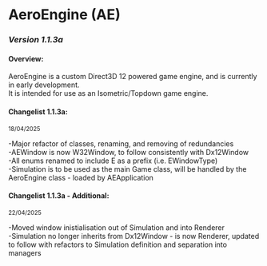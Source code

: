 <head> 
    <h1>AeroEngine (AE)</h1> 
    <h3><i>Version 1.1.3a</i></h3>
</head>

<body>
    <h4>Overview:</h4>
    <p>
        AeroEngine is a custom Direct3D 12 powered game engine, and is currently in early development.<br>
        It is intended for use as an Isometric/Topdown game engine.<br>
    </p>
    <h4>Changelist 1.1.3a:</h4>
    <small>18/04/2025</small>
    <p>
        -Major refactor of classes, renaming, and removing of redundancies<br>
        -AEWindow is now W32Window, to follow consistently with Dx12Window<br>
        -All enums renamed to include E as a prefix (i.e. EWindowType)<br>
        -Simulation is to be used as the main Game class, will be handled by the AeroEngine class - loaded by AEApplication<br>
    </p>
    <h4>Changelist 1.1.3a - Additional:</h4>
    <small>22/04/2025</small> 
    <p>
        -Moved window inistialisation out of Simulation and into Renderer <br>
        -Simulation no longer inherits from Dx12Window - is now Renderer, updated to follow with refactors to Simulation definition and separation into managers<br>
    </p>
</body>
